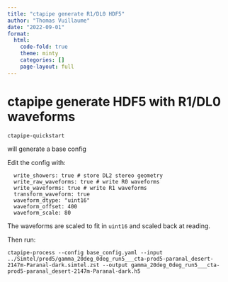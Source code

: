 ```yaml
---
title: "ctapipe generate R1/DL0 HDF5"
author: "Thomas Vuillaume"
date: "2022-09-01"
format:
  html:
    code-fold: true
    theme: minty
    categories: []
    page-layout: full
---
```


# ctapipe generate HDF5 with R1/DL0 waveforms

```
ctapipe-quickstart
```

will generate a base config

Edit the config with:

``` 
  write_showers: true # store DL2 stereo geometry
  write_raw_waveforms: true # write R0 waveforms
  write_waveforms: true # write R1 waveforms
  transform_waveform: true
  waveform_dtype: "uint16"
  waveform_offset: 400
  waveform_scale: 80
```

The waveforms are scaled to fit in `uint16` and scaled back at reading.

Then run:

```
ctapipe-process --config base_config.yaml --input ../Simtel/prod5/gamma_20deg_0deg_run5___cta-prod5-paranal_desert-2147m-Paranal-dark.simtel.zst --output gamma_20deg_0deg_run5___cta-prod5-paranal_desert-2147m-Paranal-dark.h5
```